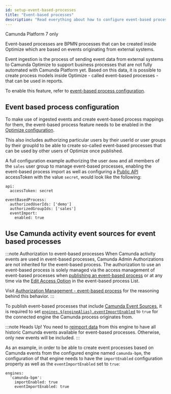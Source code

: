 ```yaml
---
id: setup-event-based-processes
title: "Event-based processes"
description: "Read everything about how to configure event-based processes in Optimize."
---
```


<span class="badge badge--platform">Camunda Platform 7 only</span>

Event-based processes are BPMN processes that can be created inside Optimize which are based on events originating from external systems.

Event ingestion is the process of sending event data from external systems to Camunda Optimize to support business processes that are not fully automated with Camunda Platform yet.
Based on this data, it is possible to create process models inside Optimize - called event-based processes - that can be used in reports.

To enable this feature, refer to [event-based process configuration](#event-based-process-configuration).

## Event based process configuration

To make use of ingested events and create event-based process mappings for them, the event-based process feature needs to be enabled in the [Optimize configuration](../configuration/#event-based-process-configuration).

This also includes authorizing particular users by their userId or user groups by their groupId to be able to create so-called event-based processes that can be used by other users of Optimize once published.

A full configuration example authorizing the user `demo` and all members of the `sales` user group to manage event-based processes, enabling the event-based process import as well as configuring a [Public API](../configuration/#public-api) accessToken with the value `secret`, would look like the following:

    api:
      accessToken: secret
    
    eventBasedProcess:
      authorizedUserIds: ['demo']
      authorizedGroupIds: ['sales']
      eventImport:
      	enabled: true

## Use Camunda activity event sources for event based processes

:::note Authorization to event-based processes
When Camunda activity events are used in event-based processes, Camunda Admin Authorizations are not inherited for the event-based process. The authorization to use an event-based process is solely managed via the access management of event-based processes when [publishing an event-based process](../../../components/userguide/additional-features/event-based-processes.md/#publishing-an-event-based-process) or at any time via the [Edit Access Option](../../../components/userguide/additional-features/event-based-processes.md/#event-based-process-list---edit-access) in the event-based process List.

Visit [Authorization Management - event-based process](./authorization-management.md/#event-based-processes) for the reasoning behind this behavior.
:::

To publish event-based processes that include [Camunda Event Sources](../../../components/userguide/additional-features/event-based-processes.md/#camunda-events), it is required to set [`engines.${engineAlias}.eventImportEnabled`](../configuration/#connection-to-camunda-platform) to `true` for the connected engine the Camunda process originates from.

:::note Heads Up!
You need to [reimport data](./../migration-update/instructions.md/#force-reimport-of-engine-data-in-optimize) from this engine to have all historic Camunda events available for event-based processes. Otherwise, only new events will be included.
:::

As an example, in order to be able to create event processes based on Camunda events from the configured engine named `camunda-bpm`, the configuration of that engine needs to have the `importEnabled` configuration property as well as the `eventImportEnabled` set to `true`:

    engines:
      'camunda-bpm':
        importEnabled: true
        eventImportEnabled: true

